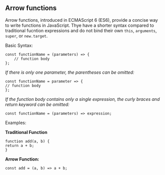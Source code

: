 ## Arrow functions
Arrow functions, introduced in ECMAScript 6 (ES6), provide a concise way to write functions in JavaScript. Thye have a shorter syntax compared to traditional fucntion expressions and do not bind their own `this`, `arguments`, `super`, or `new.target`.

Basic Syntax:

    const functionName = (parameters) => {
        // function body
    };
    
_If there is only one parameter, the parentheses can be omitted:_

    const functionName = parameter => {
    // function body
    };

_If the function body contains only a single expression, the curly braces and return keyword can be omitted:_


    const functionName = (parameters) => expression;

Examples:

**Traditional Function**

    function add(a, b) {
    return a + b;
    }

**Arrow Function:**

    const add = (a, b) => a + b;